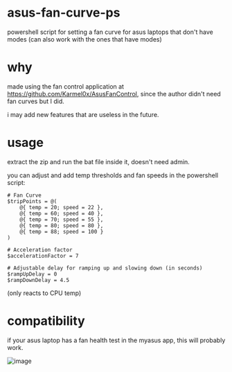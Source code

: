 # asus-fan-curve-ps
powershell script for setting a fan curve for asus laptops that don't have modes (can also work with the ones that have modes)

# why
made using the fan control application at https://github.com/Karmel0x/AsusFanControl, since the author didn't need 
fan curves but I did. 

i may add new features that are useless in the future.

# usage
extract the zip and run the bat file inside it, doesn't need admin.

you can adjust and add temp thresholds and fan speeds in the powershell script:
```
# Fan Curve
$tripPoints = @(
    @{ temp = 20; speed = 22 },
    @{ temp = 60; speed = 40 },
    @{ temp = 70; speed = 55 },
    @{ temp = 80; speed = 80 },
    @{ temp = 88; speed = 100 }
)

# Acceleration factor
$accelerationFactor = 7

# Adjustable delay for ramping up and slowing down (in seconds)
$rampUpDelay = 0
$rampDownDelay = 4.5
```

(only reacts to CPU temp)

# compatibility
if your asus laptop has a fan health test in the myasus app, this will probably work.

![image](https://github.com/Undervoltologist/asus-fan-curve-ps/assets/93976452/1cbdc530-a477-4210-991e-a4efed3daaed)
